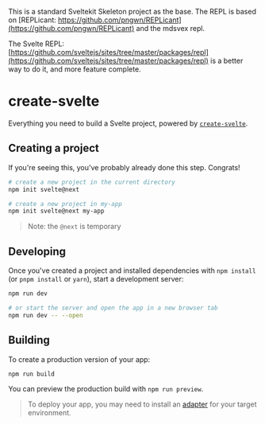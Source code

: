 This is a standard Sveltekit Skeleton project as the base. The REPL is based on [REPLicant: https://github.com/pngwn/REPLicant](https://github.com/pngwn/REPLicant) and the mdsvex repl.

The Svelte REPL: [https://github.com/sveltejs/sites/tree/master/packages/repl](https://github.com/sveltejs/sites/tree/master/packages/repl) is a better way to do it, and more feature complete.

# create-svelte

Everything you need to build a Svelte project, powered by [`create-svelte`](https://github.com/sveltejs/kit/tree/master/packages/create-svelte).

## Creating a project

If you're seeing this, you've probably already done this step. Congrats!

```bash
# create a new project in the current directory
npm init svelte@next

# create a new project in my-app
npm init svelte@next my-app
```

> Note: the `@next` is temporary

## Developing

Once you've created a project and installed dependencies with `npm install` (or `pnpm install` or `yarn`), start a development server:

```bash
npm run dev

# or start the server and open the app in a new browser tab
npm run dev -- --open
```

## Building

To create a production version of your app:

```bash
npm run build
```

You can preview the production build with `npm run preview`.

> To deploy your app, you may need to install an [adapter](https://kit.svelte.dev/docs/adapters) for your target environment.

